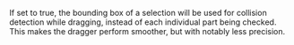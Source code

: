 If set to true, the bounding box of a selection will be used for collision
detection while dragging, instead of each individual part being checked.
This makes the dragger perform smoother, but with notably less precision.